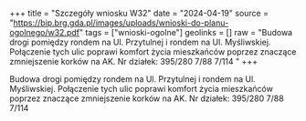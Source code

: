 +++
title = "Szczegóły wniosku W32"
date = "2024-04-19"
source = "https://bip.brg.gda.pl/images/uploads/wnioski-do-planu-ogolnego/w32.pdf"
tags = ["wnioski-ogolne"]
geolinks = []
raw = "Budowa drogi pomiędzy rondem na Ul. Przytulnej i rondem na Ul. Myśliwskiej. Połączenie tych ulic poprawi komfort życia mieszkańców poprzez znaczące zmniejszenie korków na AK. Nr działek: 395/280 7/88 7/114 "
+++

Budowa drogi pomiędzy rondem na Ul. Przytulnej i rondem na Ul. Myśliwskiej.
Połączenie tych ulic poprawi komfort życia mieszkańców poprzez znaczące zmniejszenie korków
na AK. Nr działek: 395/280 7/88 7/114



